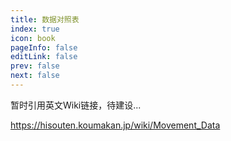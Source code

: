 ```yaml
---
title: 数据对照表
index: true
icon: book
pageInfo: false
editLink: false
prev: false
next: false
---
```


暂时引用英文Wiki链接，待建设...

https://hisouten.koumakan.jp/wiki/Movement_Data